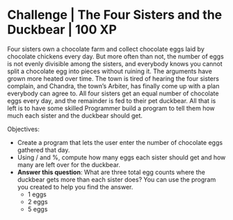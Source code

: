 # Challenge | The Four Sisters and the Duckbear | 100 XP

Four sisters own a chocolate farm and collect chocolate eggs laid by chocolate chickens every day. But
more often than not, the number of eggs is not evenly divisible among the sisters, and everybody knows
you cannot split a chocolate egg into pieces without ruining it. The arguments have grown more heated
over time. The town is tired of hearing the four sisters complain, and Chandra, the town’s Arbiter, has
finally come up with a plan everybody can agree to. All four sisters get an equal number of chocolate
eggs every day, and the remainder is fed to their pet duckbear. All that is left is to have some skilled
Programmer build a program to tell them how much each sister and the duckbear should get.

Objectives:
- Create a program that lets the user enter the number of chocolate eggs gathered that day.
- Using / and %, compute how many eggs each sister should get and how many are left over for the
duckbear.
- **Answer this question**: What are three total egg counts where the duckbear gets more than each
sister does? You can use the program you created to help you find the answer.
  - 1 eggs
  - 2 eggs
  - 5 eggs